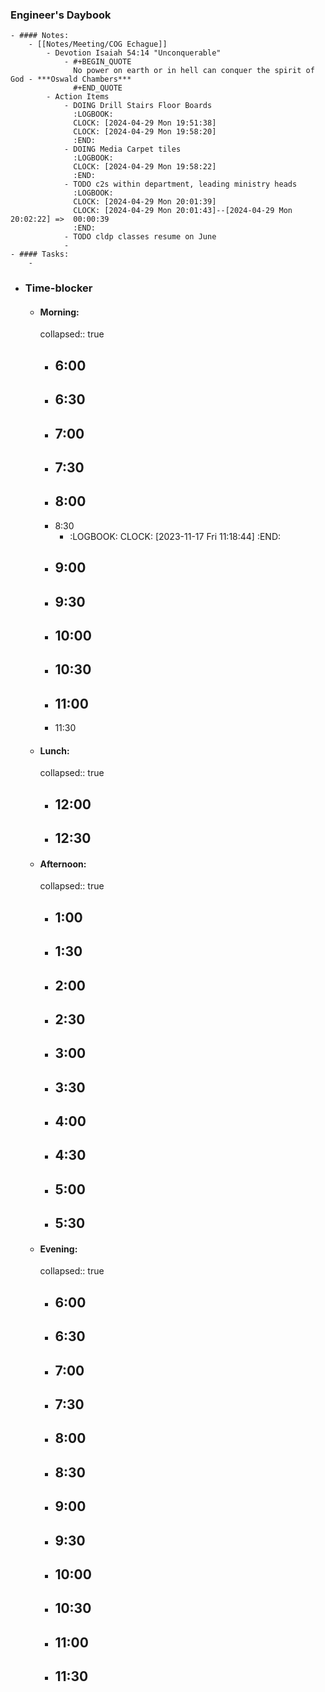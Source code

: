 ### Engineer's Daybook
	- #### Notes:
		- [[Notes/Meeting/COG Echague]]
			- Devotion Isaiah 54:14 "Unconquerable"
				- #+BEGIN_QUOTE
				  No power on earth or in hell can conquer the spirit of God - ***Oswald Chambers***
				  #+END_QUOTE
			- Action Items
				- DOING Drill Stairs Floor Boards
				  :LOGBOOK:
				  CLOCK: [2024-04-29 Mon 19:51:38]
				  CLOCK: [2024-04-29 Mon 19:58:20]
				  :END:
				- DOING Media Carpet tiles
				  :LOGBOOK:
				  CLOCK: [2024-04-29 Mon 19:58:22]
				  :END:
				- TODO c2s within department, leading ministry heads
				  :LOGBOOK:
				  CLOCK: [2024-04-29 Mon 20:01:39]
				  CLOCK: [2024-04-29 Mon 20:01:43]--[2024-04-29 Mon 20:02:22] =>  00:00:39
				  :END:
				- TODO cldp classes resume on June
				-
	- #### Tasks:
		-
- ### Time-blocker
	- #### Morning:
	  collapsed:: true
		- 6:00
			-
		- 6:30
			-
		- 7:00
			-
		- 7:30
			-
		- 8:00
			-
		- 8:30
			- :LOGBOOK:
			  CLOCK: [2023-11-17 Fri 11:18:44]
			  :END:
		- 9:00
			-
		- 9:30
			-
		- 10:00
			-
		- 10:30
			-
		- 11:00
			-
		- 11:30
	- #### Lunch:
	  collapsed:: true
		- 12:00
			-
		- 12:30
			-
	- #### Afternoon:
	  collapsed:: true
		- 1:00
			-
		- 1:30
			-
		- 2:00
			-
		- 2:30
			-
		- 3:00
			-
		- 3:30
			-
		- 4:00
			-
		- 4:30
			-
		- 5:00
			-
		- 5:30
			-
	- #### Evening:
	  collapsed:: true
		- 6:00
			-
		- 6:30
			-
		- 7:00
			-
		- 7:30
			-
		- 8:00
			-
		- 8:30
			-
		- 9:00
			-
		- 9:30
			-
		- 10:00
			-
		- 10:30
			-
		- 11:00
			-
		- 11:30
			-